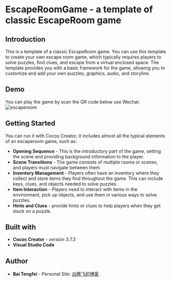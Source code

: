# EscapeRoomGame - a template of classic EscapeRoom game
## Introduction
This is a template of a classic EscapeRoom game.
You can use this template to create your own escape room game, which typically requires players to solve puzzles, find clues, and escape from a virtual enclosed space. The template provides you with a basic framework for the game, allowing you to customize and add your own puzzles, graphics, audio, and storyline.
## Demo
You can play the game by scan the QR code below use Wechat:
![escaperoom](https://i.imgur.com/D4nPnF7.jpeg)

## Getting Started
You can run it with Cocos Creator, it includes almost all the typical elements of an escaperoom game, such as:
* **Opening Sequence** - This is the introductory part of the game, setting the scene and providing background information to the player.
* **Scene Transitions** - The game consists of multiple rooms or scenes, and players must navigate between them.
* **Inventory Management** - Players often have an inventory where they collect and store items they find throughout the game. This can include keys, clues, and objects needed to solve puzzles.
* **Item Interaction** - Players need to interact with items in the environment, pick up objects, and use them in various ways to solve puzzles.
* **Hints and Clues** - provide hints or clues to help players when they get stuck on a puzzle.

## Built with
* **Cocos Creator** - _version 3.7.3_
* **Visual Studio Code**

## Author
* **Bai Tengfei** - Personal Site: [白腾飞的博客](https://www.baitengfei.com)